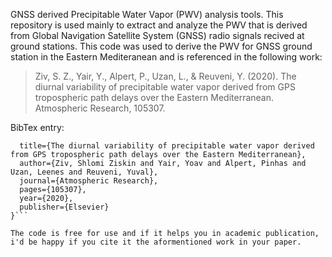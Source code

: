 GNSS derived Precipitable Water Vapor (PWV) analysis tools.
This repository is used mainly to extract and analyze the PWV that is derived from Global Navigation Satellite System (GNSS) radio signals recived at ground stations.
This code was used to derive the PWV for GNSS ground station in the Eastern Mediteranean and is referenced in the following work:
>Ziv, S. Z., Yair, Y., Alpert, P., Uzan, L., & Reuveni, Y. (2020). The diurnal variability of precipitable water vapor derived from GPS tropospheric path delays over the Eastern Mediterranean. Atmospheric Research, 105307.

BibTex entry:

```@article{ziv2020diurnal,
  title={The diurnal variability of precipitable water vapor derived from GPS tropospheric path delays over the Eastern Mediterranean},
  author={Ziv, Shlomi Ziskin and Yair, Yoav and Alpert, Pinhas and Uzan, Leenes and Reuveni, Yuval},
  journal={Atmospheric Research},
  pages={105307},
  year={2020},
  publisher={Elsevier}
}```

The code is free for use and if it helps you in academic publication, i'd be happy if you cite it the aformentioned work in your paper.

